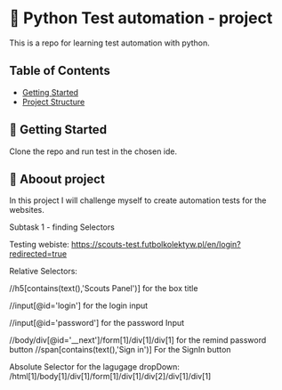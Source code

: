 #  📌 Python Test automation - project

This is a repo for learning test automation with python.

## Table of Contents

- [Getting Started](#-getting-started)
- [Project Structure](#-project-structure)

## 🚀 Getting Started

Clone the repo and run test in the chosen ide.


## 🧩 Aboout project

In this project I will challenge myself to create automation tests for the websites.

Subtask 1 - finding Selectors

Testing webiste: https://scouts-test.futbolkolektyw.pl/en/login?redirected=true

Relative Selectors:

//h5[contains(text(),'Scouts Panel')] for the box title

//input[@id='login'] for the login input

//input[@id='password'] for the password Input

//body/div[@id='__next']/form[1]/div[1]/div[1] for the remind password button 
//span[contains(text(),'Sign in')] For the SignIn button

Absolute Selector for the lagugage dropDown:
/html[1]/body[1]/div[1]/form[1]/div[1]/div[2]/div[1]/div[1]